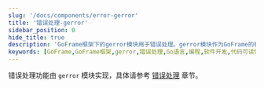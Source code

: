 ```yaml
---
slug: '/docs/components/error-gerror'
title: '错误处理-gerror'
sidebar_position: 0
hide_title: true
description: 'GoFrame框架下的gerror模块用于错误处理。gerror模块作为GoFrame的核心组件，提供了统一的错误处理机制，提升了代码的可读性和可维护性，适用于Go语言的软件开发。'
keywords: [GoFrame,GoFrame框架,gerror,错误处理,Go语言,编程,软件开发,代码可读性,代码维护,核心组件]
---
```


错误处理功能由 `gerror` 模块实现，具体请参考 [错误处理](../../核心组件/错误处理/错误处理.md) 章节。